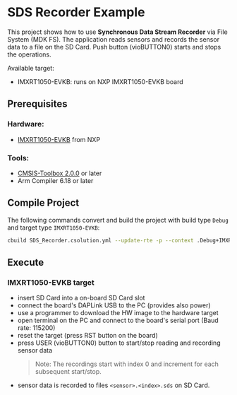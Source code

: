# SDS Recorder Example

This project shows how to use **Synchronous Data Stream Recorder** via File System (MDK FS). The application reads sensors and records the sensor data to a file on the SD Card. Push button (vioBUTTON0) starts and stops the operations.

Available target:
  - IMXRT1050-EVKB: runs on NXP IMXRT1050-EVKB board

## Prerequisites

### Hardware:
 - [IMXRT1050-EVKB](https://www.nxp.com/design/development-boards/i-mx-evaluation-and-development-boards/i-mx-rt1050-evaluation-kit:MIMXRT1050-EVK) from NXP

### Tools:
 - [CMSIS-Toolbox 2.0.0](https://github.com/Open-CMSIS-Pack/cmsis-toolbox/releases/) or later
 - Arm Compiler 6.18 or later

## Compile Project

The following commands convert and build the project with build type `Debug` and target type `IMXRT1050-EVKB`:

```sh
cbuild SDS_Recorder.csolution.yml --update-rte -p --context .Debug+IMXRT1050-EVKB
```

## Execute

### IMXRT1050-EVKB target
 - insert SD Card into a on-board SD Card slot
 - connect the board's DAPLink USB to the PC (provides also power)
 - use a programmer to download the HW image to the hardware target
 - open terminal on the PC and connect to the board's serial port (Baud rate: 115200)
 - reset the target (press RST button on the board)
 - press USER (vioBUTTON0) button to start/stop reading and recording sensor data
   >Note: The recordings start with index 0 and increment for each subsequent start/stop.
 - sensor data is recorded to files `<sensor>.<index>.sds` on SD Card.
